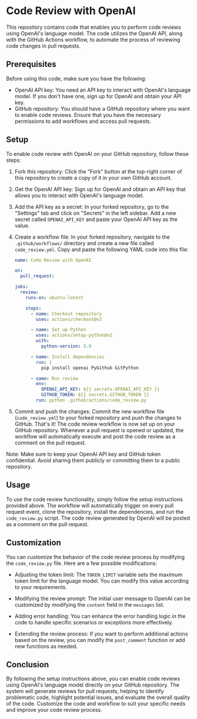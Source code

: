 # Code Review with OpenAI

This repository contains code that enables you to perform code reviews using OpenAI's language model. The code utilizes the OpenAI API, along with the GitHub Actions workflow, to automate the process of reviewing code changes in pull requests.

## Prerequisites

Before using this code, make sure you have the following:

- OpenAI API key: You need an API key to interact with OpenAI's language model. If you don't have one, sign up for OpenAI and obtain your API key.
- GitHub repository: You should have a GitHub repository where you want to enable code reviews. Ensure that you have the necessary permissions to add workflows and access pull requests.

## Setup

To enable code review with OpenAI on your GitHub repository, follow these steps:

1. Fork this repository: Click the "Fork" button at the top-right corner of this repository to create a copy of it in your own GitHub account.

2. Get the OpenAI API key: Sign up for OpenAI and obtain an API key that allows you to interact with OpenAI's language model.

3. Add the API key as a secret: In your forked repository, go to the "Settings" tab and click on "Secrets" in the left sidebar. Add a new secret called `OPENAI_API_KEY` and paste your OpenAI API key as the value.

4. Create a workflow file: In your forked repository, navigate to the `.github/workflows/` directory and create a new file called `code_review.yml`. Copy and paste the following YAML code into this file:

   ```yaml
   name: Code Review with OpenAI

   on:
     pull_request:

   jobs:
     review:
       runs-on: ubuntu-latest

       steps:
         - name: Checkout repository
           uses: actions/checkout@v2

         - name: Set up Python
           uses: actions/setup-python@v2
           with:
             python-version: 3.9

         - name: Install dependencies
           run: |
             pip install openai PyGithub GitPython

         - name: Run review
           env:
             OPENAI_API_KEY: ${{ secrets.OPENAI_API_KEY }}
             GITHUB_TOKEN: ${{ secrets.GITHUB_TOKEN }}
           run: python .github/actions/code_review.py
     ```

5. Commit and push the changes: Commit the new workflow file (`code_review.yml`) to your forked repository and push the changes to GitHub. That's it! The code review workflow is now set up on your GitHub repository. Whenever a pull request is opened or updated, the workflow will automatically execute and post the code review as a comment on the pull request.

Note: Make sure to keep your OpenAI API key and GitHub token confidential. Avoid sharing them publicly or committing them to a public repository.

## Usage

To use the code review functionality, simply follow the setup instructions provided above. The workflow will automatically trigger on every pull request event, clone the repository, install the dependencies, and run the `code_review.py` script. The code review generated by OpenAI will be posted as a comment on the pull request.

## Customization

You can customize the behavior of the code review process by modifying the `code_review.py` file. Here are a few possible modifications:

- Adjusting the token limit: The `TOKEN_LIMIT` variable sets the maximum token limit for the language model. You can modify this value according to your requirements.

- Modifying the review prompt: The initial user message to OpenAI can be customized by modifying the `content` field in the `messages` list.

- Adding error handling: You can enhance the error handling logic in the code to handle specific scenarios or exceptions more effectively.

- Extending the review process: If you want to perform additional actions based on the review, you can modify the `post_comment` function or add new functions as needed.

## Conclusion

By following the setup instructions above, you can enable code reviews using OpenAI's language model directly on your GitHub repository. The system will generate reviews for pull requests, helping to identify problematic code, highlight potential issues, and evaluate the overall quality of the code. Customize the code and workflow to suit your specific needs and improve your code review process.
